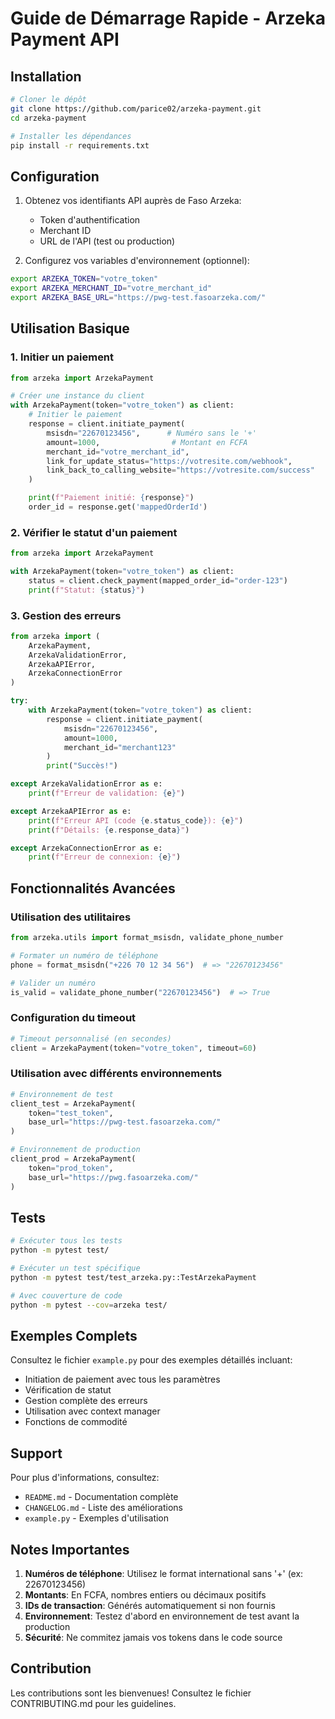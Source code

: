 # Guide de Démarrage Rapide - Arzeka Payment API

## Installation

```bash
# Cloner le dépôt
git clone https://github.com/parice02/arzeka-payment.git
cd arzeka-payment

# Installer les dépendances
pip install -r requirements.txt
```

## Configuration

1. Obtenez vos identifiants API auprès de Faso Arzeka:
   - Token d'authentification
   - Merchant ID
   - URL de l'API (test ou production)

2. Configurez vos variables d'environnement (optionnel):
```bash
export ARZEKA_TOKEN="votre_token"
export ARZEKA_MERCHANT_ID="votre_merchant_id"
export ARZEKA_BASE_URL="https://pwg-test.fasoarzeka.com/"
```

## Utilisation Basique

### 1. Initier un paiement

```python
from arzeka import ArzekaPayment

# Créer une instance du client
with ArzekaPayment(token="votre_token") as client:
    # Initier le paiement
    response = client.initiate_payment(
        msisdn="22670123456",      # Numéro sans le '+'
        amount=1000,                # Montant en FCFA
        merchant_id="votre_merchant_id",
        link_for_update_status="https://votresite.com/webhook",
        link_back_to_calling_website="https://votresite.com/success"
    )

    print(f"Paiement initié: {response}")
    order_id = response.get('mappedOrderId')
```

### 2. Vérifier le statut d'un paiement

```python
from arzeka import ArzekaPayment

with ArzekaPayment(token="votre_token") as client:
    status = client.check_payment(mapped_order_id="order-123")
    print(f"Statut: {status}")
```

### 3. Gestion des erreurs

```python
from arzeka import (
    ArzekaPayment,
    ArzekaValidationError,
    ArzekaAPIError,
    ArzekaConnectionError
)

try:
    with ArzekaPayment(token="votre_token") as client:
        response = client.initiate_payment(
            msisdn="22670123456",
            amount=1000,
            merchant_id="merchant123"
        )
        print("Succès!")

except ArzekaValidationError as e:
    print(f"Erreur de validation: {e}")

except ArzekaAPIError as e:
    print(f"Erreur API (code {e.status_code}): {e}")
    print(f"Détails: {e.response_data}")

except ArzekaConnectionError as e:
    print(f"Erreur de connexion: {e}")
```

## Fonctionnalités Avancées

### Utilisation des utilitaires

```python
from arzeka.utils import format_msisdn, validate_phone_number

# Formater un numéro de téléphone
phone = format_msisdn("+226 70 12 34 56")  # => "22670123456"

# Valider un numéro
is_valid = validate_phone_number("22670123456")  # => True
```

### Configuration du timeout

```python
# Timeout personnalisé (en secondes)
client = ArzekaPayment(token="votre_token", timeout=60)
```

### Utilisation avec différents environnements

```python
# Environnement de test
client_test = ArzekaPayment(
    token="test_token",
    base_url="https://pwg-test.fasoarzeka.com/"
)

# Environnement de production
client_prod = ArzekaPayment(
    token="prod_token",
    base_url="https://pwg.fasoarzeka.com/"
)
```

## Tests

```bash
# Exécuter tous les tests
python -m pytest test/

# Exécuter un test spécifique
python -m pytest test/test_arzeka.py::TestArzekaPayment

# Avec couverture de code
python -m pytest --cov=arzeka test/
```

## Exemples Complets

Consultez le fichier `example.py` pour des exemples détaillés incluant:
- Initiation de paiement avec tous les paramètres
- Vérification de statut
- Gestion complète des erreurs
- Utilisation avec context manager
- Fonctions de commodité

## Support

Pour plus d'informations, consultez:
- `README.md` - Documentation complète
- `CHANGELOG.md` - Liste des améliorations
- `example.py` - Exemples d'utilisation

## Notes Importantes

1. **Numéros de téléphone**: Utilisez le format international sans '+' (ex: 22670123456)
2. **Montants**: En FCFA, nombres entiers ou décimaux positifs
3. **IDs de transaction**: Générés automatiquement si non fournis
4. **Environnement**: Testez d'abord en environnement de test avant la production
5. **Sécurité**: Ne commitez jamais vos tokens dans le code source

## Contribution

Les contributions sont les bienvenues! Consultez le fichier CONTRIBUTING.md pour les guidelines.
